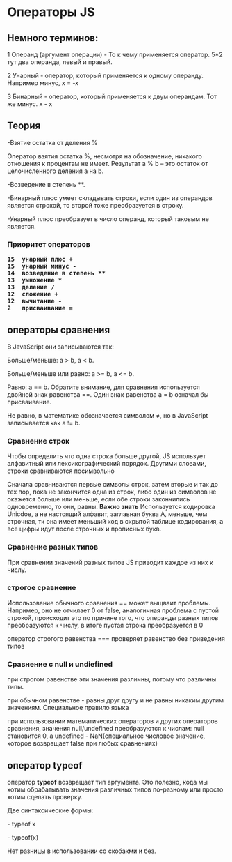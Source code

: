  <h1>Операторы JS</h1>
    
<h2>Немного терминов:</h2>
    <p>1 Операнд (аргумент операции) - То к чему применяется оператор. 5*2 тут два операнда, левый и правый.</p>
    <p>2 Унарный - оператор, который применяется к одному операнду. Например минус, х = -х</p>
    <p>3 Бинарный - оператор, который применяется к двум операндам. Тот же минус. х - х</p>
    
<h2>Теория</h2>
    <p>-Взятие остатка от деления %</p>
    <p>Оператор взятия остатка %, несмотря на обозначение, никакого отношения к процентам не имеет. Результат a % b – это остаток от целочисленного деления a на b.</p>
    <p>-Возведение в степень **.</p>
    <p>-Бинарный плюс умеет складывать строки, если один из операндов является строкой, то второй тоже преобразуется в строку.</p>
    <p>-Унарный плюс преобразует в число операнд, который таковым не является.</p>
     
<h3>Приоритет операторов
        
    15	унарный плюс +
    15	унарный минус -
    14	возведение в степень **
    13	умножение *
    13	деление	/
    12	сложение +
    12	вычитание -
    2	присваивание =

<H2>операторы сравнения</H2>

<p>В JavaScript они записываются так:</p>

<p>Больше/меньше: a > b, a < b.</p>
<p>Больше/меньше или равно: a >= b, a <= b.</p>
<p>Равно: a == b. Обратите внимание, для сравнения используется двойной знак равенства ==. Один знак равенства a = b означал бы присваивание.</p>
<p>Не равно, в математике обозначается символом ≠, но в JavaScript записывается как a != b.</p>

<H3>Сравнение строк</H3>

<p>Чтобы определить что одна строка больше другой, JS использует алфавитный или лексикографический порядок. Другими словами, строки сравниваются посимвольно</p>
<p>Сначала сравниваются первые символы строк, затем вторые и так до тех пор, пока не закончится одна из строк, либо один из символов не окажется больше или меньше, если обе строки закончились одновременно, то они, равны. <b>Важно знать</b> Используется кодировка Unicdoe, а не настоящий алфавит, заглавная буква А, меньше, чем строчная, тк она имеет меньший код в скрытой таблице кодирования, а все цифры идут после строчных и прописных букв. </p>

<H3>Сравнение разных типов</H3>
<p>При сравнении значений разных типов JS приводит каждое из них к числу.</p>

<H3>строгое сравнение</H3>
<p>Использование обычного сравнения == может выщваит проблемы. Например, оно не отчилает 0 от false, аналогичная проблема с пустой строкой, происходит это по причине того, что операнды разных типов преобразуются к числу, в итоге пустая строка преобразуется в 0</p>

<p>оператор строгого равенства === проверяет равенство без приведения типов</p>

<H3>Сравнение c null и undiefined</H3>
<p>при строгом равенстве эти значения различны, потому что различны типы.</p>
<p>при обычном равенстве - равны друг другу и не равны никаким другим значениям. Специальное правило языка</p>
<p>при использовании математических операторов и других операторов сравнения, значения null/undefined преобразуются к числам: null становится 0, а undefined - NaN(специальное числовое значение, которое возвращает false при любых сравнениях)</p>

<H2>оператор typeof</H2>

<p>оператор <b>typeof</b> возвращает тип аргумента. Это полезно, кода мы хотим обрабатывать значения различных типов по-разному или просто хотим сделать проверку.</p>
<p>Две синтаксические формы:</p>
<p>- typeof x</p>
<p>- typeof(x)</p>
<p>Нет разницы в использовании со скобакми и без.</p>
<p></p>
<p></p>
<p></p>
<p></p>
<p></p>
<p></p>
<p></p>
<p></p>